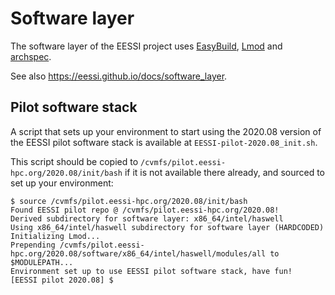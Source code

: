 # Software layer

The software layer of the EESSI project uses [EasyBuild](https://easybuild.readthedocs.io), [Lmod](https://lmod.readthedocs.io) and [archspec](https://archspec.readthedocs.io).

See also https://eessi.github.io/docs/software_layer.

## Pilot software stack

A script that sets up your environment to start using the 2020.08 version of the EESSI pilot software stack
is available at `EESSI-pilot-2020.08_init.sh`.

This script should be copied to `/cvmfs/pilot.eessi-hpc.org/2020.08/init/bash` if it is not available there already,
and sourced to set up your environment:

```
$ source /cvmfs/pilot.eessi-hpc.org/2020.08/init/bash
Found EESSI pilot repo @ /cvmfs/pilot.eessi-hpc.org/2020.08!
Derived subdirectory for software layer: x86_64/intel/haswell
Using x86_64/intel/haswell subdirectory for software layer (HARDCODED)
Initializing Lmod...
Prepending /cvmfs/pilot.eessi-hpc.org/2020.08/software/x86_64/intel/haswell/modules/all to $MODULEPATH...
Environment set up to use EESSI pilot software stack, have fun!
[EESSI pilot 2020.08] $
```
